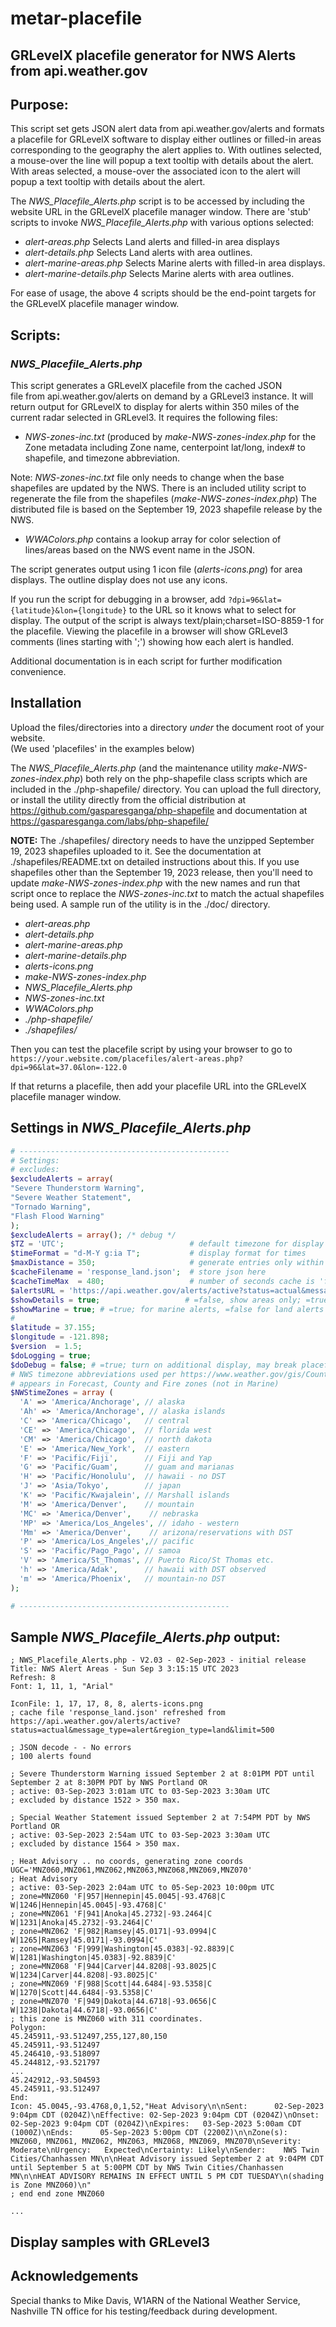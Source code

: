 # metar-placefile
## GRLevelX placefile generator for NWS Alerts from api.weather.gov
## Purpose:

This script set gets JSON alert data from api.weather.gov/alerts and formats a placefile for GRLevelX software
to display either outlines or filled-in areas corresponding to the geography the alert applies to.
With outlines selected, a mouse-over the line will popup a text tooltip with details about the alert.
With areas selected, a mouse-over the associated icon to the alert will popup a text tooltip with details about the alert.

The *NWS_Placefile_Alerts.php* script is to be accessed by including the website URL in the GRLevelX placefile manager window.
There are 'stub' scripts to invoke *NWS_Placefile_Alerts.php* with various options selected:

- *alert-areas.php*  Selects Land alerts and filled-in area displays
- *alert-details.php*  Selects Land alerts with area outlines.
- *alert-marine-areas.php*  Selects Marine alerts with filled-in area displays.
- *alert-marine-details.php*  Selects Marine alerts with area outlines.

For ease of usage, the above 4 scripts should be the end-point targets for the GRLevelX placefile manager window.
 
 
## Scripts:

### *NWS_Placefile_Alerts.php*

This script generates a GRLevelX placefile from the cached JSON  
file from api.weather.gov/alerts on demand by a GRLevel3 instance.
It will return output for GRLevelX to display for alerts 
within 350 miles of the current radar selected in GRLevel3.
It requires the following files:

- *NWS-zones-inc.txt* (produced by *make-NWS-zones-index.php* for the Zone metadata including Zone name, centerpoint lat/long, index# to shapefile, and timezone abbreviation.

Note: *NWS-zones-inc.txt* file only needs to change when the base shapefiles are updated by the NWS.
There is an included utility script to regenerate the file from the shapefiles (*make-NWS-zones-index.php*)
The distributed file is based on the September 19, 2023 shapefile release by the NWS.

- *WWAColors.php* contains a lookup array for color selection of lines/areas based on the NWS event name in the JSON.
   

The script generates output using 1 icon file (*alerts-icons.png*) for area displays.  The outline display does not use any icons.

If you run the script for debugging in a browser, add `?dpi=96&lat={latitude}&lon={longitude}` to
the URL so it knows what to select for display.  The output of the script is always text/plain;charset=ISO-8859-1 for the placefile.
Viewing the placefile in a browser will show GRLevel3 comments (lines starting with ';') showing how each alert is handled.

Additional documentation is in each script for further modification convenience.

## Installation

Upload the files/directories into a directory *under* the document root of your website.  
(We used 'placefiles' in the examples below)

The *NWS_Placefile_Alerts.php* (and the maintenance utility *make-NWS-zones-index.php*) both rely on the php-shapefile class scripts
which are included in the ./php-shapefile/ directory.  You can upload the full directory, or install the utility directly
from the official distribution at https://github.com/gasparesganga/php-shapefile 
and documentation at https://gasparesganga.com/labs/php-shapefile/

**NOTE:** The ./shapefiles/ directory needs to have the unzipped September 19, 2023 shapefiles uploaded to it.
See the documentation at ./shapefiles/README.txt on detailed instructions about this.
If you use shapefiles other than the September 19, 2023 release, then you'll need to update
*make-NWS-zones-index.php* with the new names and run that script once to replace the *NWS-zones-inc.txt*
to match the actual shapefiles being used.  A sample run of the utility is in the ./doc/ directory.



- *alert-areas.php*
- *alert-details.php*
- *alert-marine-areas.php*
- *alert-marine-details.php*
- *alerts-icons.png*
- *make-NWS-zones-index.php*
- *NWS_Placefile_Alerts.php*
- *NWS-zones-inc.txt*
- *WWAColors.php*
- *./php-shapefile/*
- *./shapefiles/*
  

Then you can test the placefile script by using your browser to go to
`https://your.website.com/placefiles/alert-areas.php?dpi=96&lat=37.0&lon=-122.0`

If that returns a placefile, then add your placefile URL into the GRLevelX placefile
manager window.

## Settings in *NWS_Placefile_Alerts.php*

```php
# -----------------------------------------------
# Settings:
# excludes:
$excludeAlerts = array(
"Severe Thunderstorm Warning",
"Severe Weather Statement",
"Tornado Warning",
"Flash Flood Warning"
);
$excludeAlerts = array(); /* debug */
$TZ = 'UTC';                            # default timezone for display
$timeFormat = "d-M-Y g:ia T";           # display format for times
$maxDistance = 350;                     # generate entries only within this distance
$cacheFilename = 'response_land.json';  # store json here
$cacheTimeMax  = 480;                   # number of seconds cache is 'fresh'
$alertsURL = 'https://api.weather.gov/alerts/active?status=actual&message_type=alert&region_type=land&limit=500';
$showDetails = true;                   # =false, show areas only; =true, show lines with popups
$showMarine = true; # =true; for marine alerts, =false for land alerts
#
$latitude = 37.155;
$longitude = -121.898;
$version  = 1.5;
$doLogging = true;
$doDebug = false; # =true; turn on additional display, may break placefile for GRLevelX
# NWS timezone abbreviations used per https://www.weather.gov/gis/Counties
# appears in Forecast, County and Fire zones (not in Marine)
$NWStimeZones = array (
  'A' => 'America/Anchorage', // alaska
  'Ah' => 'America/Anchorage', // alaska islands
  'C' => 'America/Chicago',   // central
  'CE' => 'America/Chicago',  // florida west
  'CM' => 'America/Chicago',  // north dakota
  'E' => 'America/New_York',  // eastern
  'F' => 'Pacific/Fiji',      // Fiji and Yap
  'G' => 'Pacific/Guam',      // guam and marianas
  'H' => 'Pacific/Honolulu',  // hawaii - no DST
  'J' => 'Asia/Tokyo',        // japan
  'K' => 'Pacific/Kwajalein', // Marshall islands
  'M' => 'America/Denver',    // mountain
  'MC' => 'America/Denver',    // nebraska
  'MP' => 'America/Los_Angeles', // idaho - western
  'Mm' => 'America/Denver',    // arizona/reservations with DST
  'P' => 'America/Los_Angeles',// pacific
  'S' => 'Pacific/Pago_Pago', // samoa
  'V' => 'America/St_Thomas', // Puerto Rico/St Thomas etc.
  'h' => 'America/Adak',      // hawaii with DST observed
  'm' => 'America/Phoenix',   // mountain-no DST
);

# -----------------------------------------------

```

## Sample *NWS_Placefile_Alerts.php* output:
```
; NWS_Placefile_Alerts.php - V2.03 - 02-Sep-2023 - initial release
Title: NWS Alert Areas - Sun Sep 3 3:15:15 UTC 2023
Refresh: 8
Font: 1, 11, 1, "Arial"

IconFile: 1, 17, 17, 8, 8, alerts-icons.png
; cache file 'response_land.json' refreshed from https://api.weather.gov/alerts/active?status=actual&message_type=alert&region_type=land&limit=500 

; JSON decode - - No errors
; 100 alerts found

; Severe Thunderstorm Warning issued September 2 at 8:01PM PDT until September 2 at 8:30PM PDT by NWS Portland OR 
; active: 03-Sep-2023 3:01am UTC to 03-Sep-2023 3:30am UTC
; excluded by distance 1522 > 350 max.

; Special Weather Statement issued September 2 at 7:54PM PDT by NWS Portland OR 
; active: 03-Sep-2023 2:54am UTC to 03-Sep-2023 3:30am UTC
; excluded by distance 1564 > 350 max.

; Heat Advisory .. no coords, generating zone coords UGC='MNZ060,MNZ061,MNZ062,MNZ063,MNZ068,MNZ069,MNZ070'
; Heat Advisory
; active: 03-Sep-2023 2:04am UTC to 05-Sep-2023 10:00pm UTC
; zone=MNZ060 'F|957|Hennepin|45.0045|-93.4768|C	W|1246|Hennepin|45.0045|-93.4768|C'
; zone=MNZ061 'F|941|Anoka|45.2732|-93.2464|C	W|1231|Anoka|45.2732|-93.2464|C'
; zone=MNZ062 'F|982|Ramsey|45.0171|-93.0994|C	W|1265|Ramsey|45.0171|-93.0994|C'
; zone=MNZ063 'F|999|Washington|45.0383|-92.8839|C	W|1281|Washington|45.0383|-92.8839|C'
; zone=MNZ068 'F|944|Carver|44.8208|-93.8025|C	W|1234|Carver|44.8208|-93.8025|C'
; zone=MNZ069 'F|988|Scott|44.6484|-93.5358|C	W|1270|Scott|44.6484|-93.5358|C'
; zone=MNZ070 'F|949|Dakota|44.6718|-93.0656|C	W|1238|Dakota|44.6718|-93.0656|C'
; this zone is MNZ060 with 311 coordinates.
Polygon:
45.245911,-93.512497,255,127,80,150
45.245911,-93.512497
45.246410,-93.518097
45.244812,-93.521797
...
45.242912,-93.504593
45.245911,-93.512497
End:
Icon: 45.0045,-93.4768,0,1,52,"Heat Advisory\n\nSent:      02-Sep-2023 9:04pm CDT (0204Z)\nEffective: 02-Sep-2023 9:04pm CDT (0204Z)\nOnset:     02-Sep-2023 9:04pm CDT (0204Z)\nExpires:   03-Sep-2023 5:00am CDT (1000Z)\nEnds:      05-Sep-2023 5:00pm CDT (2200Z)\n\nZone(s):   MNZ060, MNZ061, MNZ062, MNZ063, MNZ068, MNZ069, MNZ070\nSeverity:  Moderate\nUrgency:   Expected\nCertainty: Likely\nSender:    NWS Twin Cities/Chanhassen MN\n\nHeat Advisory issued September 2 at 9:04PM CDT until September 5 at 5:00PM CDT by NWS Twin Cities/Chanhassen MN\n\nHEAT ADVISORY REMAINS IN EFFECT UNTIL 5 PM CDT TUESDAY\n(shading is Zone MNZ060)\n"
; end end zone MNZ060

...
```

## Display samples with GRLevel3



## Acknowledgements

Special thanks to Mike Davis, W1ARN of the National Weather Service, Nashville TN office
for his testing/feedback during development.   


